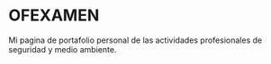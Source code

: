 # OFEXAMEN
Mi pagina de portafolio personal de las actividades profesionales de seguridad y medio ambiente.
